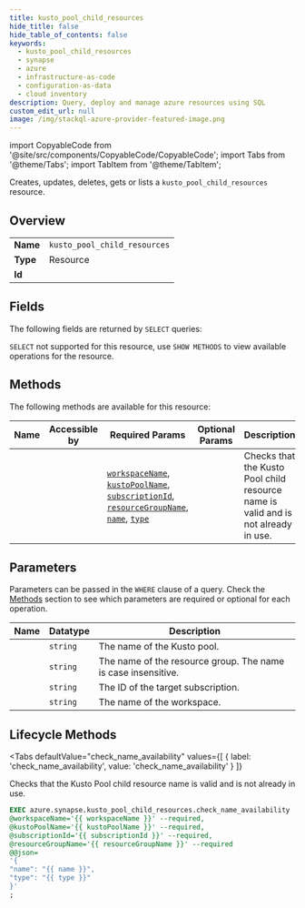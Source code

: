 ```yaml
--- 
title: kusto_pool_child_resources
hide_title: false
hide_table_of_contents: false
keywords:
  - kusto_pool_child_resources
  - synapse
  - azure
  - infrastructure-as-code
  - configuration-as-data
  - cloud inventory
description: Query, deploy and manage azure resources using SQL
custom_edit_url: null
image: /img/stackql-azure-provider-featured-image.png
---
```


import CopyableCode from '@site/src/components/CopyableCode/CopyableCode';
import Tabs from '@theme/Tabs';
import TabItem from '@theme/TabItem';

Creates, updates, deletes, gets or lists a <code>kusto_pool_child_resources</code> resource.

## Overview
<table><tbody>
<tr><td><b>Name</b></td><td><code>kusto_pool_child_resources</code></td></tr>
<tr><td><b>Type</b></td><td>Resource</td></tr>
<tr><td><b>Id</b></td><td><CopyableCode code="azure.synapse.kusto_pool_child_resources" /></td></tr>
</tbody></table>

## Fields

The following fields are returned by `SELECT` queries:

`SELECT` not supported for this resource, use `SHOW METHODS` to view available operations for the resource.


## Methods

The following methods are available for this resource:

<table>
<thead>
    <tr>
    <th>Name</th>
    <th>Accessible by</th>
    <th>Required Params</th>
    <th>Optional Params</th>
    <th>Description</th>
    </tr>
</thead>
<tbody>
<tr>
    <td><a href="#check_name_availability"><CopyableCode code="check_name_availability" /></a></td>
    <td><CopyableCode code="exec" /></td>
    <td><a href="#parameter-workspaceName"><code>workspaceName</code></a>, <a href="#parameter-kustoPoolName"><code>kustoPoolName</code></a>, <a href="#parameter-subscriptionId"><code>subscriptionId</code></a>, <a href="#parameter-resourceGroupName"><code>resourceGroupName</code></a>, <a href="#parameter-name"><code>name</code></a>, <a href="#parameter-type"><code>type</code></a></td>
    <td></td>
    <td>Checks that the Kusto Pool child resource name is valid and is not already in use.</td>
</tr>
</tbody>
</table>

## Parameters

Parameters can be passed in the `WHERE` clause of a query. Check the [Methods](#methods) section to see which parameters are required or optional for each operation.

<table>
<thead>
    <tr>
    <th>Name</th>
    <th>Datatype</th>
    <th>Description</th>
    </tr>
</thead>
<tbody>
<tr id="parameter-kustoPoolName">
    <td><CopyableCode code="kustoPoolName" /></td>
    <td><code>string</code></td>
    <td>The name of the Kusto pool.</td>
</tr>
<tr id="parameter-resourceGroupName">
    <td><CopyableCode code="resourceGroupName" /></td>
    <td><code>string</code></td>
    <td>The name of the resource group. The name is case insensitive.</td>
</tr>
<tr id="parameter-subscriptionId">
    <td><CopyableCode code="subscriptionId" /></td>
    <td><code>string</code></td>
    <td>The ID of the target subscription.</td>
</tr>
<tr id="parameter-workspaceName">
    <td><CopyableCode code="workspaceName" /></td>
    <td><code>string</code></td>
    <td>The name of the workspace.</td>
</tr>
</tbody>
</table>

## Lifecycle Methods

<Tabs
    defaultValue="check_name_availability"
    values={[
        { label: 'check_name_availability', value: 'check_name_availability' }
    ]}
>
<TabItem value="check_name_availability">

Checks that the Kusto Pool child resource name is valid and is not already in use.

```sql
EXEC azure.synapse.kusto_pool_child_resources.check_name_availability 
@workspaceName='{{ workspaceName }}' --required, 
@kustoPoolName='{{ kustoPoolName }}' --required, 
@subscriptionId='{{ subscriptionId }}' --required, 
@resourceGroupName='{{ resourceGroupName }}' --required 
@@json=
'{
"name": "{{ name }}", 
"type": "{{ type }}"
}'
;
```
</TabItem>
</Tabs>
